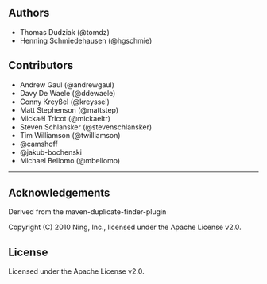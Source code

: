 ## Authors

* Thomas Dudziak (@tomdz)
* Henning Schmiedehausen (@hgschmie)

## Contributors

* Andrew Gaul (@andrewgaul)
* Davy De Waele (@ddewaele)
* Conny Kreyßel (@kreyssel)
* Matt Stephenson (@mattstep)
* Mickaël Tricot (@mickaeltr)
* Steven Schlansker (@stevenschlansker)
* Tim Williamson (@twilliamson)
* @camshoff
* @jakub-bochenski
* Michael Bellomo (@mbellomo)

---

## Acknowledgements

Derived from the maven-duplicate-finder-plugin

Copyright (C) 2010 Ning, Inc., licensed under the Apache License v2.0.

## License

Licensed under the Apache License v2.0.


